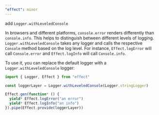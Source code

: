 ```yaml
---
"effect": minor
---
```


add `Logger.withLeveledConsole`

In browsers and different platforms, `console.error` renders differently than `console.info`. This helps to distinguish between different levels of logging. `Logger.withLeveledConsole` takes any logger and calls the respective `Console` method based on the log level. For instance, `Effect.logError` will call `Console.error` and `Effect.logInfo` will call `Console.info`.

To use it, you can replace the default logger with a `Logger.withLeveledConsole` logger:

```ts
import { Logger, Effect } from "effect"

const loggerLayer = Logger.withLeveledConsole(Logger.stringLogger)

Effect.gen(function* () {
  yield* Effect.logError("an error")
  yield* Effect.logInfo("an info")
}).pipe(Effect.provide(loggerLayer))
```
